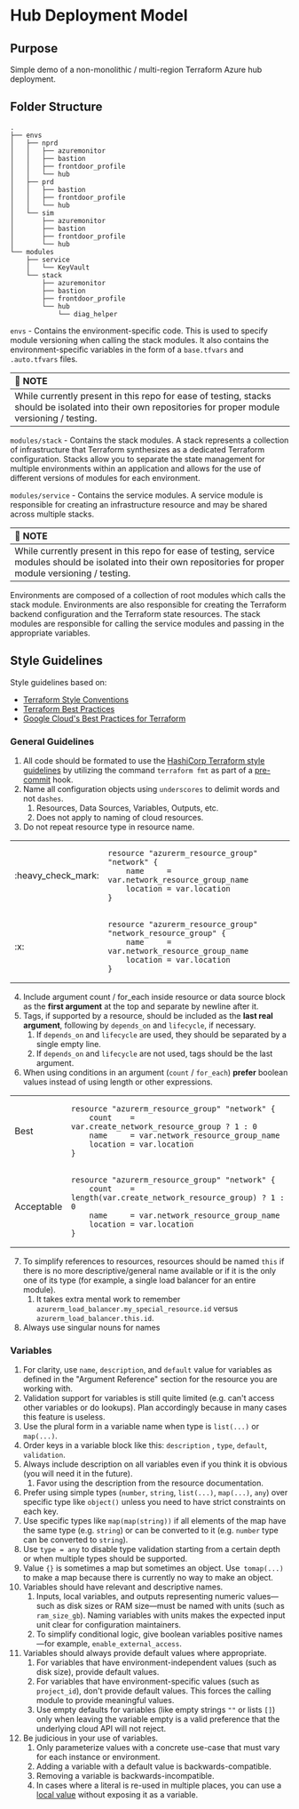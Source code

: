 # Hub Deployment Model

## Purpose

Simple demo of a non-monolithic / multi-region Terraform Azure hub deployment.

## Folder Structure

```
.
├── envs
│   ├── nprd
│   │   ├── azuremonitor
│   │   ├── bastion
│   │   ├── frontdoor_profile
│   │   └── hub
│   ├── prd
│   │   ├── bastion
│   │   ├── frontdoor_profile
│   │   └── hub
│   └── sim
│       ├── azuremonitor
│       ├── bastion
│       ├── frontdoor_profile
│       └── hub
└── modules
    ├── service
    │   └── KeyVault
    └── stack
        ├── azuremonitor
        ├── bastion
        ├── frontdoor_profile
        └── hub
            └── diag_helper
```

`envs` - Contains the environment-specific code. This is used to specify module versioning when calling the stack modules. It also contains the environment-specific variables in the form of a `base.tfvars` and `.auto.tfvars` files.

| :memo: NOTE              |
|:---------------------------|
| While currently present in this repo for ease of testing, stacks should be isolated into their own repositories for proper module versioning / testing. |

`modules/stack` - Contains the stack modules. A stack represents a collection of infrastructure that  Terraform synthesizes as a dedicated Terraform configuration. Stacks allow you to separate the state management for multiple environments within an application and allows for the use of different versions of modules for each environment.

`modules/service` - Contains the service modules. A service module is responsible for creating an infrastructure resource and may be shared across multiple stacks.

| :memo: NOTE              |
|:---------------------------|
| While currently present in this repo for ease of testing, service modules should be isolated into their own repositories for proper module versioning / testing. |

Environments are composed of a collection of root modules which calls the stack module. Environments are also responsible for creating the Terraform backend configuration and the Terraform state resources. The stack modules are responsible for calling the service modules and passing in the appropriate variables.

## Style Guidelines

Style guidelines based on:

- [Terraform Style Conventions](https://www.terraform.io/docs/language/syntax/style.html)
- [Terraform Best Practices](https://www.terraform-best-practices.com/)
- [Google Cloud's Best Practices for Terraform](https://cloud.google.com/docs/terraform/best-practices-for-terraform)

### General Guidelines

1. All code should be formated to use the [HashiCorp Terraform style guidelines](https://developer.hashicorp.com/terraform/language/syntax/style) by utilizing the command `terraform fmt` as part of a [pre-commit](https://github.com/antonbabenko/pre-commit-terraform) hook.
2. Name all configuration objects using `underscores` to delimit words and not `dashes`.
    1. Resources, Data Sources, Variables, Outputs, etc.
    2. Does not apply to naming of cloud resources.
3. Do not repeat resource type in resource name.

<table>
<tr></tr>
<tr>
<td>  :heavy_check_mark: </td>
<td>

```hcl
resource "azurerm_resource_group" "network" {
    name     = var.network_resource_group_name
    location = var.location
}
```

</td>
<tr></tr>
<tr>
<td> :x: </td>
<td>

```hcl
resource "azurerm_resource_group" "network_resource_group" {
    name     = var.network_resource_group_name
    location = var.location
}
```

</td>
</tr>
</table>

4. Include argument count / for_each inside resource or data source block as the **first argument** at the top and separate by newline after it.
5. Tags, if supported by a resource, should be included as the **last real argument**, following by `depends_on` and `lifecycle`, if necessary.
    1. If `depends_on` and `lifecycle` are used, they should be separated by a single empty line.
    2. If `depends_on` and `lifecycle` are not used, tags should be the last argument.
6. When using conditions in an argument (`count` / `for_each`) **prefer** boolean values instead of using length or other expressions.

<table>
<tr></tr>
<tr>
<td>  Best </td>
<td>

```hcl
resource "azurerm_resource_group" "network" {
    count    = var.create_network_resource_group ? 1 : 0
    name     = var.network_resource_group_name
    location = var.location
}
```

</td>
<tr></tr>
<tr>
<td> Acceptable </td>
<td>

```hcl
resource "azurerm_resource_group" "network" {
    count    = length(var.create_network_resource_group) ? 1 : 0
    name     = var.network_resource_group_name
    location = var.location
}
```

</td>
</tr>
</table>

7. To simplify references to resources, resources should be named `this` if there is no more descriptive/general name available or if it is the only one of its type (for example, a single load balancer for an entire module).
    1. It takes extra mental work to remember `azurerm_load_balancer.my_special_resource.id` versus `azurerm_load_balancer.this.id`.
8. Always use singular nouns for names

### Variables

1. For clarity, use `name`, `description`, and `default` value for variables as defined in the "Argument Reference" section for the resource you are working with.
2. Validation support for variables is still quite limited (e.g. can't access other variables or do lookups). Plan accordingly because in many cases this feature is useless.
3. Use the plural form in a variable name when type is `list(...)` or `map(...)`.
4. Order keys in a variable block like this: `description` , `type`, `default`, `validation`.
5. Always include description on all variables even if you think it is obvious (you will need it in the future).
    1. Favor using the description from the resource documentation.
6. Prefer using simple types (`number`, `string`, `list(...)`, `map(...)`, `any`) over specific type like `object()` unless you need to have strict constraints on each key.
7. Use specific types like `map(map(string))` if all elements of the map have the same type (e.g. `string`) or can be converted to it (e.g. `number` type can be converted to `string`).
10. Use `type = any` to disable type validation starting from a certain depth or when multiple types should be supported.
9. Value `{}` is sometimes a map but sometimes an object. Use` tomap(...)` to make a map because there is currently no way to make an object.
10. Variables should have relevant and descriptive names.
    1. Inputs, local variables, and outputs representing numeric values—such as disk sizes or RAM size—must be named with units (such as `ram_size_gb`). Naming variables with units makes the expected input unit clear for configuration maintainers.
    2. To simplify conditional logic, give boolean variables positive names—for example, `enable_external_access`.
11. Variables should always provide default values where appropriate.
    1. For variables that have environment-independent values (such as disk size), provide default values.
    2. For variables that have environment-specific values (such as `project_id`), don't provide default values. This forces the calling module to provide meaningful values.
    3. Use empty defaults for variables (like empty strings `""` or lists `[]`) only when leaving the variable empty is a valid preference that the underlying cloud API will not reject.
12. Be judicious in your use of variables.
    1. Only parameterize values with a concrete use-case that must vary for each instance or environment.
    2. Adding a variable with a default value is backwards-compatible.
    3. Removing a variable is backwards-incompatible.
    4. In cases where a literal is re-used in multiple places, you can use a [local value](https://developer.hashicorp.com/terraform/language/values/locals) without exposing it as a variable.